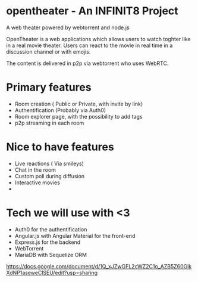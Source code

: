 # opentheater - An INFINIT8 Project
A web theater powered by webtorrent and node.js


OpenTheater is a web applications which allows users to watch toghter like in a real movie theater. Users can react to the movie in real time in a discussion channel or with emojis.

The content is delivered in p2p via webtorrent who uses WebRTC.

# Primary features
* Room creation ( Public or Private, with invite by link)
* Authentification (Probably via Auth0)
* Room explorer page, with the possibility to add tags
* p2p streaming in each room

# Nice to have features
* Live reactions ( Via smileys)
* Chat in the room
* Custom poll during diffusion
* Interactive movies
* 

# Tech we will use with <3
* Auth0 for the authentification
* Angular.js with Angular Material for the front-end
* Express.js for the backend
* WebTorrent
* MariaDB with Sequelize ORM

https://docs.google.com/document/d/1Q_xJZwGFL2cWZ2C1o_AZB5Z60GlkXdNP1aseweClSEU/edit?usp=sharing
